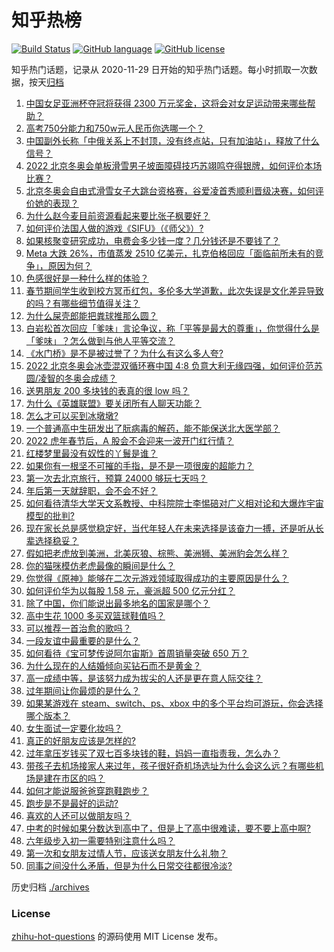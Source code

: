 # 知乎热榜
[![Build Status](https://github.com/ToWeLong/zhihu-hot-questions/workflows/CI/badge.svg)](https://github.com/ToWeLong/zhihu-hot-questions/actions)
[![GitHub language](https://img.shields.io/badge/language-golang-orange.svg)](https://golang.org/)
[![GitHub license](https://img.shields.io/github/license/ToWeLong/zhihu-hot-questions)](https://github.com/ToWeLong/zhihu-hot-questions/blob/main/LICENSE)

知乎热门话题，记录从 2020-11-29 日开始的知乎热门话题。每小时抓取一次数据，按天[归档](./archives)

<!-- BEGIN -->

1. [中国女足亚洲杯夺冠将获得 2300 万元奖金，这将会对女足运动带来哪些帮助？](https://www.zhihu.com/question/515081138)
1. [高考750分能力和750w元人民币你选哪一个？](https://www.zhihu.com/question/435438184)
1. [中国副外长称「中俄关系上不封顶，没有终点站，只有加油站」，释放了什么信号？](https://www.zhihu.com/question/514901998)
1. [2022 北京冬奥会单板滑雪男子坡面障碍技巧苏翊鸣夺得银牌，如何评价本场比赛？](https://www.zhihu.com/question/515162903)
1. [北京冬奥会自由式滑雪女子大跳台资格赛，谷爱凌首秀顺利晋级决赛，如何评价她的表现？](https://www.zhihu.com/question/515141777)
1. [为什么赵今麦目前资源看起来要比张子枫要好？](https://www.zhihu.com/question/416545599)
1. [如何评价法国人做的游戏《SIFU》（《师父》）?](https://www.zhihu.com/question/447423013)
1. [如果核聚变研究成功，电费会多少钱一度？几分钱还是不要钱了？](https://www.zhihu.com/question/514475583)
1. [Meta 大跌 26%，市值蒸发 2510 亿美元，扎克伯格回应「面临前所未有的竞争」，原因为何？](https://www.zhihu.com/question/514699514)
1. [色感很好是一种什么样的体验？](https://www.zhihu.com/question/62347737)
1. [春节期间学生收到校方冥币红包，多伦多大学道歉，此次失误是文化差异导致的吗？有哪些细节值得关注？](https://www.zhihu.com/question/515144569)
1. [为什么屎壳郎能把粪球推那么圆？](https://www.zhihu.com/question/514694982)
1. [白岩松首次回应「爹味」言论争议，称「平等是最大的尊重」，你觉得什么是「爹味」？怎么做到与他人平等交流？](https://www.zhihu.com/question/510223842)
1. [《水门桥》是不是被过誉了？为什么有这么多人夸?](https://www.zhihu.com/question/514510829)
1. [2022 北京冬奥会冰壶混双循环赛中国 4:8 负意大利无缘四强，如何评价范苏圆/凌智的冬奥会成绩？](https://www.zhihu.com/question/515012235)
1. [送男朋友 200 多块钱的表真的很 low 吗？](https://www.zhihu.com/question/514247907)
1. [为什么《英雄联盟》要关闭所有人聊天功能？](https://www.zhihu.com/question/513746870)
1. [怎么才可以买到冰墩墩?](https://www.zhihu.com/question/514604507)
1. [一个普通高中生研发出了朊病毒的解药，能不能保送北大医学部？](https://www.zhihu.com/question/514835531)
1. [2022 虎年春节后，A 股会不会迎来一波开门红行情？](https://www.zhihu.com/question/513881794)
1. [红楼梦里最没有奴性的丫鬟是谁？](https://www.zhihu.com/question/514005910)
1. [如果你有一根坚不可摧的手指，是不是一项很废的超能力？](https://www.zhihu.com/question/514294047)
1. [第一次去北京旅行，预算 24000 够玩七天吗？](https://www.zhihu.com/question/510336051)
1. [年后第一天就辞职，会不会不好？](https://www.zhihu.com/question/514734209)
1. [如何看待清华大学天文系教授、中科院院士李惕碚对广义相对论和大爆炸宇宙模型的批判?](https://www.zhihu.com/question/514832284)
1. [现在家长总是感觉稳定好，当代年轻人在未来选择是该奋力一搏，还是听从长辈选择稳妥？](https://www.zhihu.com/question/514715493)
1. [假如把老虎放到美洲，北美灰狼、棕熊、美洲狮、美洲豹会怎么样？](https://www.zhihu.com/question/513468971)
1. [你的猫咪模仿老虎最像的瞬间是什么？](https://www.zhihu.com/question/513448750)
1. [你觉得《原神》能够在二次元游戏领域取得成功的主要原因是什么？](https://www.zhihu.com/question/514341665)
1. [如何评价华为以每股 1.58 元，豪派超 500 亿元分红？](https://www.zhihu.com/question/515155504)
1. [除了中国，你们能说出最多地名的国家是哪个？](https://www.zhihu.com/question/513825655)
1. [高中生花 1000 多买双篮球鞋值吗？](https://www.zhihu.com/question/514557141)
1. [可以推荐一首治愈的歌吗？](https://www.zhihu.com/question/513473866)
1. [一段友谊中最重要的是什么？](https://www.zhihu.com/question/514390759)
1. [如何看待《宝可梦传说阿尔宙斯》首周销量突破 650 万？](https://www.zhihu.com/question/514802924)
1. [为什么现在的人结婚倾向买钻石而不是黄金？](https://www.zhihu.com/question/514583013)
1. [高一成绩中等，是该努力成为拔尖的人还是更在意人际交往？](https://www.zhihu.com/question/515051627)
1. [过年期间让你最烦的是什么？](https://www.zhihu.com/question/267384964)
1. [如果某游戏在 steam、switch、ps、xbox 中的多个平台均可游玩，你会选择哪个版本？](https://www.zhihu.com/question/514905455)
1. [女生面试一定要化妆吗？](https://www.zhihu.com/question/510447585)
1. [真正的好朋友应该是怎样的?](https://www.zhihu.com/question/277116821)
1. [过年拿压岁钱买了双七百多块钱的鞋，妈妈一直指责我，怎么办？](https://www.zhihu.com/question/514739706)
1. [带孩子去机场接家人来过年，孩子很好奇机场选址为什么会这么远？有哪些机场是建在市区的吗？](https://www.zhihu.com/question/513646922)
1. [如何才能说服爸爸穿跑鞋跑步？](https://www.zhihu.com/question/514191934)
1. [跑步是不是最好的运动?](https://www.zhihu.com/question/514852510)
1. [喜欢的人还可以做朋友吗？](https://www.zhihu.com/question/514792829)
1. [中考的时候如果分数达到高中了，但是上了高中很难读，要不要上高中啊?](https://www.zhihu.com/question/514869813)
1. [六年级步入初一需要特别注意什么吗？](https://www.zhihu.com/question/514497611)
1. [第一次和女朋友过情人节，应该送女朋友什么礼物？](https://www.zhihu.com/question/20735680)
1. [同事之间没什么矛盾，但是为什么日常交往都很冷淡?](https://www.zhihu.com/question/512270543)

<!-- END -->

历史归档 [./archives](./archives)


### License
[zhihu-hot-questions](https://github.com/towelong/zhihu-hot-questions) 的源码使用 MIT License 发布。